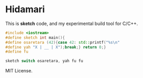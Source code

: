 # Hidamari

This is **sketch** code, and my experimental build tool for C/C++.

```cpp
#include <iostream>
#define sketch int main(){
#define osaretara (42){case 42: std::printf("%s\n"
#define yah "X | __ | X");break;} return 0;}
#define fu

sketch switch osaretara, yah fu fu
```

MIT License.
